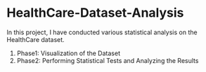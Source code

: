 # HealthCare-Dataset-Analysis

In this project, I have conducted various statistical analysis on the HealthCare dataset.

1. Phase1: Visualization of the Dataset
2. Phase2: Performing Statistical Tests and Analyzing the Results
